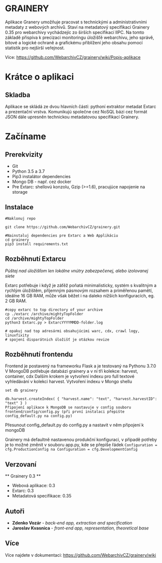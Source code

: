 # GRAINERY 

Aplikace Granery umožňuje pracovat s technickými a administrativními metadaty z webových archivů. Staví na metadatový specifikaci Grainery 0.35 pro webarchivy vychádzejíc zo širších specifikací IIPC. Na tomto základě přispíva k precizaci monitoringu úložišťě webarchivu, jeho správě, bitové a logické ochraně a grafickému přiblížení jeho obsahu pomocí statistik pro nejširší veřejnost. 

Více: https://github.com/WebarchivCZ/grainery/wiki/Popis-aplikace 

# Krátce o aplikaci

## Skladba
 
Aplikace se skládá ze dvou hlavních částí: pythoní extraktor metadat Extarc a prezentační vrstva. Komunikujú společne cez NoSQL bázi cez formát JSON dále upresněn technickou metadatovou specifikací Grainery.

# Začíname

## Prerekvizity

* Git
* Python 3.5 a 3.7 
* Pip3 instalátor dependencies
* Mongo DB - např. cez docker
* Pre Extarc: shellovú konzolu, Gzip (>=1.6), pracujúce napojenie na storage 

## Instalace

```
#Naklonuj repo

git clone https://github.com/WebarchivCZ/grainery.git

#Nainstaluj dependencies pre Extarc a Web Applikáciu
cd grainery
pip3 install requirements.txt

```

## Rozběhnutí Extarcu

*Púštaj nad úložišťom len lokálne vnútry zabezpečenej, alebo izolovanej siete*

Extarc potřebuje i když je záťěž poňatá minimalisticky, systém s kvalitným a rychlým úložištěm, příjemným pásmovým rozsahem a priměřenou pamětí, ideálne 16 GB RAM, může však běžet i na daleko nižších konfiguracích, eg. 2 GB RAM.

```
#copy extarc to top directory of your archive
cp ./extarc /archive/mightyTopFolder  
cd /archive/mightyTopFolder
python3 Extarc.py > ExtarcYYYYMMDD-folder.log

# opakuj nad top adresármi obsahujúcimi warc, cdx, crawl logy, linuxfixity
# spojení disparátnich úložišť je otázkou revize
```

## Rozběhnutí frontendu
Frontend je postavený na frameworku Flask a je testovaný na Pythonu 3.7.0
V MongoDB potřebuje databázi grainery a v ní tři kolekce: harvest, container, cdx
Dalším krokem je vytvoření indexu pro full textové vyhledávání v kolekci harvest. Vytvoření indexu v Mongo shellu

```
set db grainery

db.harvest.createIndex( { "harvest.name": "text", "harvest.harvestID": "text" } )
Připojení aplikace k MongoDB se nastavuje v config souboru frontend/config/config.py (při první instalaci přepište config_default.py na config.py)
```
Přesunout config_default.py do config.py a nastavit v něm připojení k mongoDB

Grainery má defaultně nastavenou produkční konfiguraci, v případě potřeby je to možné změnit v souboru app.py, kde se přepíše řádek `Configuration = cfg.ProductionConfig na Configuration = cfg.DevelopmentConfig`


## Verzovaní

** Grainery 0.3 **

* Webová aplikace: 0.3
* Extarc: 0.3
* Metadatová specifikace: 0.35 

## Autoři

* **Zdenko Vozár** -  *back-end app, extraction and specification*
* **Jaroslav Kvasnica** - *front-end app, representation, theoretical base*

## Více

Více najdete v dokumentaci: https://github.com/WebarchivCZ/grainery/wiki
